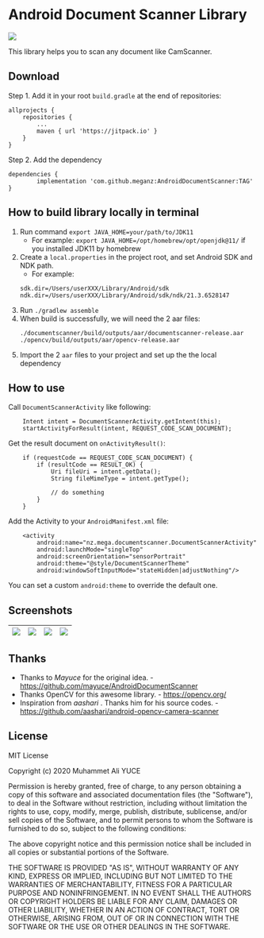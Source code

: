 # Android Document Scanner Library

[![](https://jitpack.io/v/meganz/AndroidDocumentScanner.svg)](https://jitpack.io/#meganz/AndroidDocumentScanner)


This library helps you to scan any document like CamScanner.

## Download

Step 1. Add it in your root `build.gradle` at the end of repositories:

	allprojects {
		repositories {
			...
			maven { url 'https://jitpack.io' }
		}
	}

Step 2. Add the dependency

	dependencies {
	        implementation 'com.github.meganz:AndroidDocumentScanner:TAG'
	}

## How to build library locally in terminal
1. Run command `export JAVA_HOME=your/path/to/JDK11`
    - For example:  `export JAVA_HOME=/opt/homebrew/opt/openjdk@11/` if you installed JDK11 by homebrew
2. Create a `local.properties` in the project root, and set Android SDK and NDK path.
    - For example:
    ```
    sdk.dir=/Users/userXXX/Library/Android/sdk
    ndk.dir=/Users/userXXX/Library/Android/sdk/ndk/21.3.6528147
    ```
3. Run `./gradlew assemble`
4. When build is successfully, we will need the 2 aar files:
   ```shell
   ./documentscanner/build/outputs/aar/documentscanner-release.aar
   ./opencv/build/outputs/aar/opencv-release.aar
   ```
5. Import the 2 `aar` files to your project and set up the the local dependency

## How to use

Call `DocumentScannerActivity` like following:

        Intent intent = DocumentScannerActivity.getIntent(this);
        startActivityForResult(intent, REQUEST_CODE_SCAN_DOCUMENT);

Get the result document on `onActivityResult()`:

        if (requestCode == REQUEST_CODE_SCAN_DOCUMENT) {
            if (resultCode == RESULT_OK) {
                Uri fileUri = intent.getData();
                String fileMimeType = intent.getType();

                // do something
            }
        }

Add the Activity to your `AndroidManifest.xml` file:


        <activity
            android:name="nz.mega.documentscanner.DocumentScannerActivity"
            android:launchMode="singleTop"
            android:screenOrientation="sensorPortrait"
            android:theme="@style/DocumentScannerTheme"
            android:windowSoftInputMode="stateHidden|adjustNothing"/>

You can set a custom `android:theme` to override the default one.

## Screenshots

| ![](images/screenshot1.png) | ![](images/screenshot2.png) | ![](images/screenshot3.png) | ![](images/screenshot4.png) |
|---|---|---|---|


## Thanks

* Thanks to *Mayuce* for the original idea. - https://github.com/mayuce/AndroidDocumentScanner
* Thanks OpenCV for this awesome library. - https://opencv.org/
* Inspiration from *aashari* . Thanks him for his source codes. - https://github.com/aashari/android-opencv-camera-scanner

## License

MIT License

Copyright (c) 2020 Muhammet Ali YUCE

Permission is hereby granted, free of charge, to any person obtaining a copy
of this software and associated documentation files (the "Software"), to deal
in the Software without restriction, including without limitation the rights
to use, copy, modify, merge, publish, distribute, sublicense, and/or sell
copies of the Software, and to permit persons to whom the Software is
furnished to do so, subject to the following conditions:

The above copyright notice and this permission notice shall be included in all
copies or substantial portions of the Software.

THE SOFTWARE IS PROVIDED "AS IS", WITHOUT WARRANTY OF ANY KIND, EXPRESS OR
IMPLIED, INCLUDING BUT NOT LIMITED TO THE WARRANTIES OF MERCHANTABILITY,
FITNESS FOR A PARTICULAR PURPOSE AND NONINFRINGEMENT. IN NO EVENT SHALL THE
AUTHORS OR COPYRIGHT HOLDERS BE LIABLE FOR ANY CLAIM, DAMAGES OR OTHER
LIABILITY, WHETHER IN AN ACTION OF CONTRACT, TORT OR OTHERWISE, ARISING FROM,
OUT OF OR IN CONNECTION WITH THE SOFTWARE OR THE USE OR OTHER DEALINGS IN THE
SOFTWARE.
